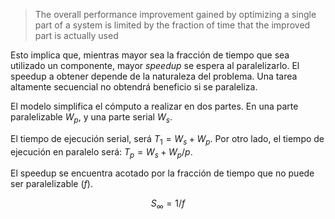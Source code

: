
> The overall performance improvement gained by optimizing a single part of a system is limited by the fraction of time that the improved part is actually used

Esto implica que, mientras mayor sea la fracción de tiempo que sea utilizado un componente, mayor *speedup* se espera al paralelizarlo. El speedup a obtener depende de la naturaleza del problema. Una tarea altamente secuencial no obtendrá beneficio si se paraleliza.

El modelo simplifica el cómputo a realizar en dos partes. En una parte paralelizable $W_p$, y una parte serial $W_s$.

El tiempo de ejecución serial, será $T_1 = W_s + W_p$. Por otro lado, el tiempo de ejecución en paralelo será: $T_p = W_s + W_p / p$.

El speedup se encuentra acotado por la fracción de tiempo que no puede ser paralelizable ($f$).

$$
S_\infty = 1/f
$$

